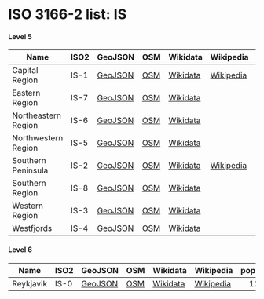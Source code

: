 # ISO 3166-2 list: IS


#### Level 5
Name | ISO2 | GeoJSON | OSM | Wikidata | Wikipedia | population 
--- | --- | --- | --- | --- | --- | --: 
Capital Region | IS-1 | [GeoJSON](../../export/geojson/q7/iso2/IS/IS-1.geojson) | [OSM](https://www.openstreetmap.org/relation/3881596) | [Wikidata](https://www.wikidata.org/wiki/Q203304) | [Wikipedia](http://en.wikipedia.org/wiki/is%3AH%C3%B6fu%C3%B0borgarsv%C3%A6%C3%B0i%C3%B0) | 213,619
Eastern Region | IS-7 | [GeoJSON](../../export/geojson/q7/iso2/IS/IS-7.geojson) | [OSM](https://www.openstreetmap.org/relation/4001011) | [Wikidata](https://www.wikidata.org/wiki/Q220663) |  | 15,300
Northeastern Region | IS-6 | [GeoJSON](../../export/geojson/q7/iso2/IS/IS-6.geojson) | [OSM](https://www.openstreetmap.org/relation/4001055) | [Wikidata](https://www.wikidata.org/wiki/Q241551) |  | 29,361
Northwestern Region | IS-5 | [GeoJSON](../../export/geojson/q7/iso2/IS/IS-5.geojson) | [OSM](https://www.openstreetmap.org/relation/4001076) | [Wikidata](https://www.wikidata.org/wiki/Q210866) |  | 7,392
Southern Peninsula | IS-2 | [GeoJSON](../../export/geojson/q7/iso2/IS/IS-2.geojson) | [OSM](https://www.openstreetmap.org/relation/4002388) | [Wikidata](https://www.wikidata.org/wiki/Q212768) | [Wikipedia](http://en.wikipedia.org/wiki/is%3ASu%C3%B0urnes) | 21,431
Southern Region | IS-8 | [GeoJSON](../../export/geojson/q7/iso2/IS/IS-8.geojson) | [OSM](https://www.openstreetmap.org/relation/4002410) | [Wikidata](https://www.wikidata.org/wiki/Q204796) |  | 23,311
Western Region | IS-3 | [GeoJSON](../../export/geojson/q7/iso2/IS/IS-3.geojson) | [OSM](https://www.openstreetmap.org/relation/4001119) | [Wikidata](https://www.wikidata.org/wiki/Q221791) |  | 15,766
Westfjords | IS-4 | [GeoJSON](../../export/geojson/q7/iso2/IS/IS-4.geojson) | [OSM](https://www.openstreetmap.org/relation/4001093) | [Wikidata](https://www.wikidata.org/wiki/Q727267) |  | 6,883


#### Level 6
Name | ISO2 | GeoJSON | OSM | Wikidata | Wikipedia | population 
--- | --- | --- | --- | --- | --- | --: 
Reykjavik | IS-0 | [GeoJSON](../../export/geojson/q7/iso2/IS/IS-0.geojson) | [OSM](https://www.openstreetmap.org/relation/2580605) | [Wikidata](https://www.wikidata.org/wiki/Q1764) | [Wikipedia](http://en.wikipedia.org/wiki/is%3AReykjav%C3%ADk) | 128,793
